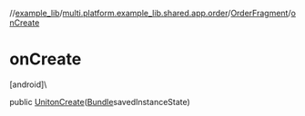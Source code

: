 //[example_lib](../../../index.md)/[multi.platform.example_lib.shared.app.order](../index.md)/[OrderFragment](index.md)/[onCreate](on-create.md)

# onCreate

[android]\

public [Unit](https://kotlinlang.org/api/latest/jvm/stdlib/kotlin/-unit/index.html)[onCreate](on-create.md)([Bundle](https://developer.android.com/reference/kotlin/android/os/Bundle.html)savedInstanceState)
